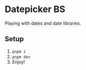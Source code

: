 # Datepicker BS

Playing with dates and date libraries.

## Setup

1. `pnpm i`
2. `pnpm dev`
3. Enjoy!
